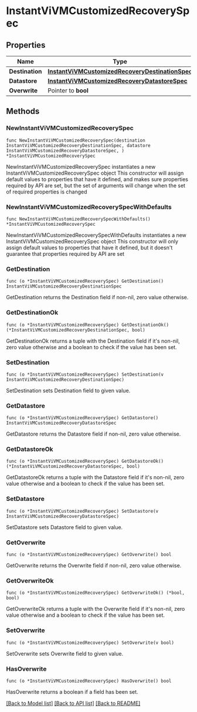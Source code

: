 # InstantViVMCustomizedRecoverySpec

## Properties

Name | Type | Description | Notes
------------ | ------------- | ------------- | -------------
**Destination** | [**InstantViVMCustomizedRecoveryDestinationSpec**](InstantViVMCustomizedRecoveryDestinationSpec.md) |  | 
**Datastore** | [**InstantViVMCustomizedRecoveryDatastoreSpec**](InstantViVMCustomizedRecoveryDatastoreSpec.md) |  | 
**Overwrite** | Pointer to **bool** |  | [optional] 

## Methods

### NewInstantViVMCustomizedRecoverySpec

`func NewInstantViVMCustomizedRecoverySpec(destination InstantViVMCustomizedRecoveryDestinationSpec, datastore InstantViVMCustomizedRecoveryDatastoreSpec, ) *InstantViVMCustomizedRecoverySpec`

NewInstantViVMCustomizedRecoverySpec instantiates a new InstantViVMCustomizedRecoverySpec object
This constructor will assign default values to properties that have it defined,
and makes sure properties required by API are set, but the set of arguments
will change when the set of required properties is changed

### NewInstantViVMCustomizedRecoverySpecWithDefaults

`func NewInstantViVMCustomizedRecoverySpecWithDefaults() *InstantViVMCustomizedRecoverySpec`

NewInstantViVMCustomizedRecoverySpecWithDefaults instantiates a new InstantViVMCustomizedRecoverySpec object
This constructor will only assign default values to properties that have it defined,
but it doesn't guarantee that properties required by API are set

### GetDestination

`func (o *InstantViVMCustomizedRecoverySpec) GetDestination() InstantViVMCustomizedRecoveryDestinationSpec`

GetDestination returns the Destination field if non-nil, zero value otherwise.

### GetDestinationOk

`func (o *InstantViVMCustomizedRecoverySpec) GetDestinationOk() (*InstantViVMCustomizedRecoveryDestinationSpec, bool)`

GetDestinationOk returns a tuple with the Destination field if it's non-nil, zero value otherwise
and a boolean to check if the value has been set.

### SetDestination

`func (o *InstantViVMCustomizedRecoverySpec) SetDestination(v InstantViVMCustomizedRecoveryDestinationSpec)`

SetDestination sets Destination field to given value.


### GetDatastore

`func (o *InstantViVMCustomizedRecoverySpec) GetDatastore() InstantViVMCustomizedRecoveryDatastoreSpec`

GetDatastore returns the Datastore field if non-nil, zero value otherwise.

### GetDatastoreOk

`func (o *InstantViVMCustomizedRecoverySpec) GetDatastoreOk() (*InstantViVMCustomizedRecoveryDatastoreSpec, bool)`

GetDatastoreOk returns a tuple with the Datastore field if it's non-nil, zero value otherwise
and a boolean to check if the value has been set.

### SetDatastore

`func (o *InstantViVMCustomizedRecoverySpec) SetDatastore(v InstantViVMCustomizedRecoveryDatastoreSpec)`

SetDatastore sets Datastore field to given value.


### GetOverwrite

`func (o *InstantViVMCustomizedRecoverySpec) GetOverwrite() bool`

GetOverwrite returns the Overwrite field if non-nil, zero value otherwise.

### GetOverwriteOk

`func (o *InstantViVMCustomizedRecoverySpec) GetOverwriteOk() (*bool, bool)`

GetOverwriteOk returns a tuple with the Overwrite field if it's non-nil, zero value otherwise
and a boolean to check if the value has been set.

### SetOverwrite

`func (o *InstantViVMCustomizedRecoverySpec) SetOverwrite(v bool)`

SetOverwrite sets Overwrite field to given value.

### HasOverwrite

`func (o *InstantViVMCustomizedRecoverySpec) HasOverwrite() bool`

HasOverwrite returns a boolean if a field has been set.


[[Back to Model list]](../README.md#documentation-for-models) [[Back to API list]](../README.md#documentation-for-api-endpoints) [[Back to README]](../README.md)


